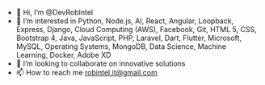 - 👋 Hi, I’m @DevRobIntel
- 👀 I’m interested in Python, Node.js, AI, React, Angular, Loopback, Express, Django, Cloud Computing (AWS), Facebook, Git, HTML 5, CSS, Bootstrap 4, Java, JavaScript, PHP, Laravel, Dart, Flutter, Microsoft, MySQL, Operating Systems, MongoDB, Data Science, Machine Learning, Docker, Adobe XD
- 💞️ I’m looking to collaborate on innovative solutions
- 📫 How to reach me robintel.it@gmail.com

<!---
DevRobIntel/DevRobIntel is a ✨ special ✨ repository because its `README.md` (this file) appears on your GitHub profile.
You can click the Preview link to take a look at your changes.
--->
